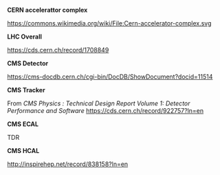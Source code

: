 
**CERN accelerattor complex**

https://commons.wikimedia.org/wiki/File:Cern-accelerator-complex.svg


**LHC Overall**

https://cds.cern.ch/record/1708849

**CMS Detector**

https://cms-docdb.cern.ch/cgi-bin/DocDB/ShowDocument?docid=11514

**CMS Tracker**

From *CMS Physics : Technical Design Report Volume 1:
Detector Performance and Software*
https://cds.cern.ch/record/922757?ln=en

**CMS ECAL**

TDR

**CMS HCAL**

http://inspirehep.net/record/838158?ln=en